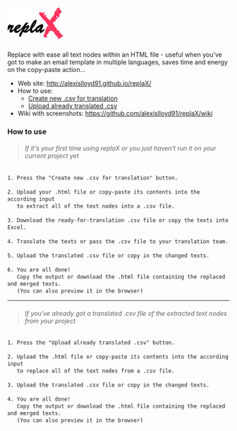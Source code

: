 # [![replaX](assets/images/logo/logo.png)][logo]
[logo]: http://alexislloyd91.github.io/replaX/

Replace with ease all text nodes within an HTML file - useful when you've got to make an email template in multiple languages, saves time and energy on the copy-paste action...

- Web site: <http://alexislloyd91.github.io/replaX/>
- How to use:
	- [Create new .csv for translation](#if-its-your-first-time-using-replax-or-you-just-havent-run-it-on-your-current-project-yet)
	- [Upload already translated .csv](#if-youve-already-got-a-translated-csv-file-of-the-extracted-text-nodes-from-your-project)
- Wiki with screenshots: <https://github.com/alexislloyd91/replaX/wiki>

### How to use

> ###### If it's your first time using replaX or you just haven't run it on your current project yet

	1. Press the "Create new .csv for translation" button.

	2. Upload your .html file or copy-paste its contents into the according input
	   to extract all of the text nodes into a .csv file.

	3. Download the ready-for-translation .csv file or copy the texts into Excel.
	
	4. Translate the texts or pass the .csv file to your translation team.
	
	5. Upload the translated .csv file or copy in the changed texts.
	
	6. You are all done!
	   Copy the output or download the .html file containing the replaced and merged texts.
	   (You can also preview it in the browser)

***

> ###### If you've already got a translated .csv file of the extracted text nodes from your project

	1. Press the "Upload already translated .csv" button.

	2. Upload the .html file or copy-paste its contents into the according input
	   to replace all of the text nodes from a .csv file.
	
	3. Upload the translated .csv file or copy in the changed texts.
	
	4. You are all done!
	   Copy the output or download the .html file containing the replaced and merged texts.
	   (You can also preview it in the browser)
